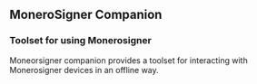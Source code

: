 ## MoneroSigner Companion
### Toolset for using Monerosigner


Moneorsigner companion provides a toolset for interacting with Monerosigner devices in an offline way. 

